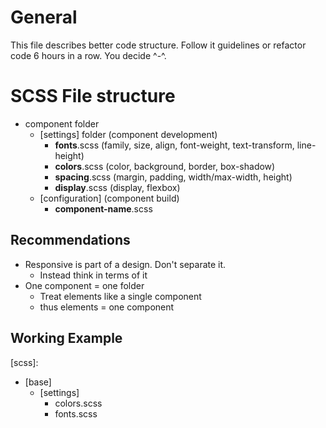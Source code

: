 # General

This file describes better code structure. 
Follow it guidelines or refactor code 6 hours in a row. You decide ^-^.

# SCSS File structure

- component folder
  - [settings] folder (component development)
    - **fonts**.scss (family, size, align, font-weight, text-transform, line-height)
    - **colors**.scss (color, background, border, box-shadow)
    - **spacing**.scss (margin, padding, width/max-width, height)
    - **display**.scss (display, flexbox) 
  - [configuration] (component build)
    - **component-name**.scss

## Recommendations

- Responsive is part of a design. Don't separate it.
  - Instead think in terms of it 
- One component = one folder 
  - Treat elements like a single component
  - thus elements = one component

## Working Example

[scss]:

- [base]
  - [settings]
    - colors.scss
    - fonts.scss
    

